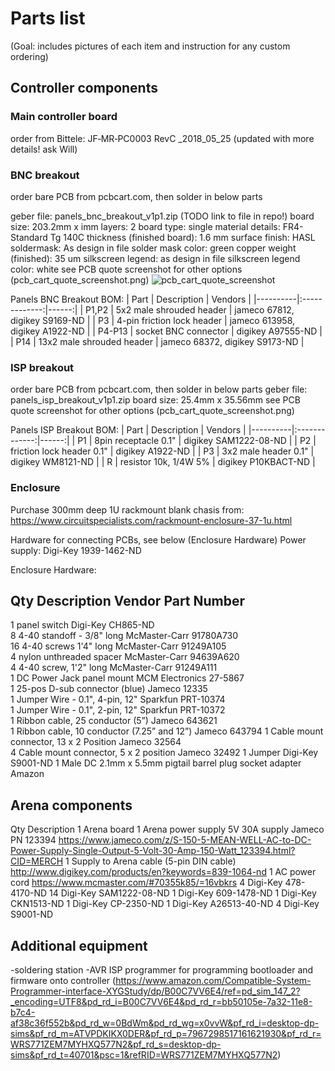 
# Parts list
(Goal: includes pictures of each item and instruction for any custom ordering)

## Controller components

### Main controller board
order from Bittele: JF‐MR‐PC0003 RevC _2018_05_25 (updated with more details! ask Will)

### BNC breakout 
order bare PCB from pcbcart.com, then solder in below parts

geber file: panels_bnc_breakout_v1p1.zip  (TODO link to file in repo!)
board size: 203.2mm x imm
layers: 2
board type: single
material details: FR4-Standard Tg 140C
thickness (finished board): 1.6 mm
surface finish: HASL
soldermask: As design in file
solder mask color: green
copper weight (finished): 35 um
silkscreen legend: as design in file
silkscreen legend color: white
see PCB quote screenshot for other options (pcb_cart_quote_screenshot.png)
![pcb_cart_quote_screenshot](https://user-images.githubusercontent.com/4358857/115049775-12fa7e80-9ea9-11eb-903e-9dac7e4f96e3.png)
    
Panels BNC Breakout BOM:
| Part   |      Description      |  Vendors |
|----------|:-------------:|------:|
| P1,P2 |  5x2 male shrouded header | jameco 67812,  digikey S9169-ND |
| P3 |    4-pin friction lock header   |   jameco 613958, digikey A1922-ND |
| P4-P13 | socket BNC connector |    digikey A97555-ND  |
| P14 | 13x2 male shrouded header |  jameco 68372,  digikey S9173-ND |
    

### ISP breakout 
order bare PCB from pcbcart.com, then solder in below parts
geber file: panels_isp_breakout_v1p1.zip
board size: 25.4mm x 35.56mm
see PCB quote screenshot for other options (pcb_cart_quote_screenshot.png)
     
Panels ISP Breakout BOM:
| Part   |      Description      |  Vendors |
|----------|:-------------:|------:|
| P1 |  8pin receptacle 0.1"  | digikey SAM1222-08-ND |
| P2 |     friction lock header 0.1"   |   digikey A1922-ND |
| P3 | 3x2 male header 0.1" |    digikey WM8121-ND  |
| R | resistor 10k, 1/4W 5% |  digikey P10KBACT-ND |


### Enclosure
Purchase 300mm deep 1U rackmount blank chasis from: https://www.circuitspecialists.com/rackmount-enclosure-37-1u.html

Hardware for connecting PCBs, see below (Enclosure Hardware)
Power supply: Digi-Key 1939-1462-ND

Enclosure Hardware:                     

Qty    Description                                  Vendor             Part Number
----------------------------------------------------------------------------------------
1      panel switch                                 Digi-Key           CH865-ND   
8      4-40 standoff - 3/8" long                   McMaster-Carr      91780A730  
16     4-40 screws 1'4" long                       McMaster-Carr      91249A105  
4      nylon unthreaded spacer                      McMaster-Carr      94639A620  
4      4-40 screw, 1'2" long                       McMaster-Carr      91249A111  
1      DC Power Jack panel mount                    MCM Electronics    27-5867    
1      25-pos D-sub connector (blue)                Jameco             12335      
1      Jumper Wire - 0.1", 4-pin, 12"             Sparkfun           PRT-10374  
1      Jumper Wire - 0.1", 2-pin, 12"                 Sparkfun           PRT-10372  
1      Ribbon cable, 25 conductor (5”)                Jameco             643621   
1      Ribbon cable, 10 conductor (7.25” and 12”)   Jameco             643794
1      Cable mount connector, 13 x 2 Position       Jameco             32564      
4      Cable mount connector, 5 x 2 position        Jameco             32492
1          Jumper                       Digi-Key           S9001-ND
1      Male DC 2.1mm x 5.5mm pigtail barrel plug socket adapter Amazon


## Arena components

Qty Description
1   Arena board
1   Arena power supply 5V 30A supply     Jameco PN 123394   https://www.jameco.com/z/S-150-5-MEAN-WELL-AC-to-DC-Power-Supply-Single-Output-5-Volt-30-Amp-150-Watt_123394.html?CID=MERCH
1   Supply to Arena cable (5-pin DIN cable)             http://www.digikey.com/products/en?keywords=839-1064-nd
1   AC power cord                           https://www.mcmaster.com/#70355k85/=16vbkrs
4   Digi-Key    478-4170-ND
14  Digi-Key    SAM1222-08-ND
1   Digi-Key    609-1478-ND
1   Digi-Key    CKN1513-ND
1   Digi-Key    CP-2350-ND
1   Digi-Key    A26513-40-ND
4   Digi-Key    S9001-ND



## Additional equipment
-soldering station
-AVR ISP programmer for programming bootloader and firmware onto controller (https://www.amazon.com/Compatible-System-Programmer-interface-XYGStudy/dp/B00C7VV6E4/ref=pd_sim_147_2?_encoding=UTF8&pd_rd_i=B00C7VV6E4&pd_rd_r=bb50105e-7a32-11e8-b7c4-af38c36f552b&pd_rd_w=0BdWm&pd_rd_wg=x0vvW&pf_rd_i=desktop-dp-sims&pf_rd_m=ATVPDKIKX0DER&pf_rd_p=7967298517161621930&pf_rd_r=WRS771ZEM7MYHXQ577N2&pf_rd_s=desktop-dp-sims&pf_rd_t=40701&psc=1&refRID=WRS771ZEM7MYHXQ577N2)





